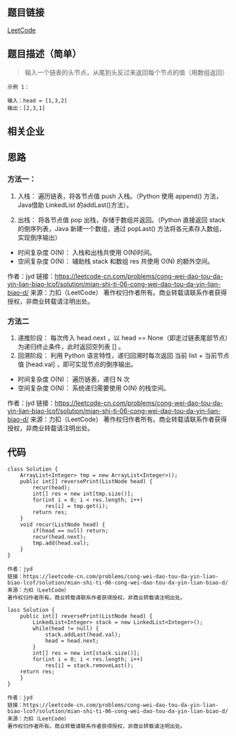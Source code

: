 ## 题目链接 
[LeetCode](https://leetcode-cn.com/problems/cong-wei-dao-tou-da-yin-lian-biao-lcof/)

## 题目描述（简单）
>输入一个链表的头节点，从尾到头反过来返回每个节点的值（用数组返回）

```
示例 1：

输入：head = [1,3,2]
输出：[2,3,1]
```

## 相关企业


## 思路

### 方法一：

1. 入栈： 遍历链表，将各节点值 push 入栈。（Python​ 使用 append() 方法，​Java​借助 LinkedList 的addLast()方法）。

2. 出栈： 将各节点值 pop 出栈，存储于数组并返回。（Python​ 直接返回 stack 的倒序列表，Java ​新建一个数组，通过 popLast() 方法将各元素存入数组，实现倒序输出）

* 时间复杂度 O(N)： 入栈和出栈共使用 O(N)时间。
* 空间复杂度 O(N)： 辅助栈 stack 和数组 res 共使用 O(N) 的额外空间。


作者：jyd
链接：https://leetcode-cn.com/problems/cong-wei-dao-tou-da-yin-lian-biao-lcof/solution/mian-shi-ti-06-cong-wei-dao-tou-da-yin-lian-biao-d/
来源：力扣（LeetCode）
著作权归作者所有。商业转载请联系作者获得授权，非商业转载请注明出处。

### 方法二

1. 递推阶段： 每次传入 head.next ，以 head == None（即走过链表尾部节点）为递归终止条件，此时返回空列表 [] 。
2. 回溯阶段： 利用 Python 语言特性，递归回溯时每次返回 当前 list + 当前节点值 [head.val] ，即可实现节点的倒序输出。


* 时间复杂度 O(N)： 遍历链表，递归 N 次
* 空间复杂度 O(N)： 系统递归需要使用 O(N) 的栈空间。

作者：jyd
链接：https://leetcode-cn.com/problems/cong-wei-dao-tou-da-yin-lian-biao-lcof/solution/mian-shi-ti-06-cong-wei-dao-tou-da-yin-lian-biao-d/
来源：力扣（LeetCode）
著作权归作者所有。商业转载请联系作者获得授权，非商业转载请注明出处。


## 代码

```
class Solution {
    ArrayList<Integer> tmp = new ArrayList<Integer>();
    public int[] reversePrint(ListNode head) {
        recur(head);
        int[] res = new int[tmp.size()];
        for(int i = 0; i < res.length; i++)
            res[i] = tmp.get(i);
        return res;
    }
    void recur(ListNode head) {
        if(head == null) return;
        recur(head.next);
        tmp.add(head.val);
    }
}

作者：jyd
链接：https://leetcode-cn.com/problems/cong-wei-dao-tou-da-yin-lian-biao-lcof/solution/mian-shi-ti-06-cong-wei-dao-tou-da-yin-lian-biao-d/
来源：力扣（LeetCode）
著作权归作者所有。商业转载请联系作者获得授权，非商业转载请注明出处。
```

```
lass Solution {
    public int[] reversePrint(ListNode head) {
        LinkedList<Integer> stack = new LinkedList<Integer>();
        while(head != null) {
            stack.addLast(head.val);
            head = head.next;
        }
        int[] res = new int[stack.size()];
        for(int i = 0; i < res.length; i++)
            res[i] = stack.removeLast();
    return res;
    }
}

作者：jyd
链接：https://leetcode-cn.com/problems/cong-wei-dao-tou-da-yin-lian-biao-lcof/solution/mian-shi-ti-06-cong-wei-dao-tou-da-yin-lian-biao-d/
来源：力扣（LeetCode）
著作权归作者所有。商业转载请联系作者获得授权，非商业转载请注明出处。
```

